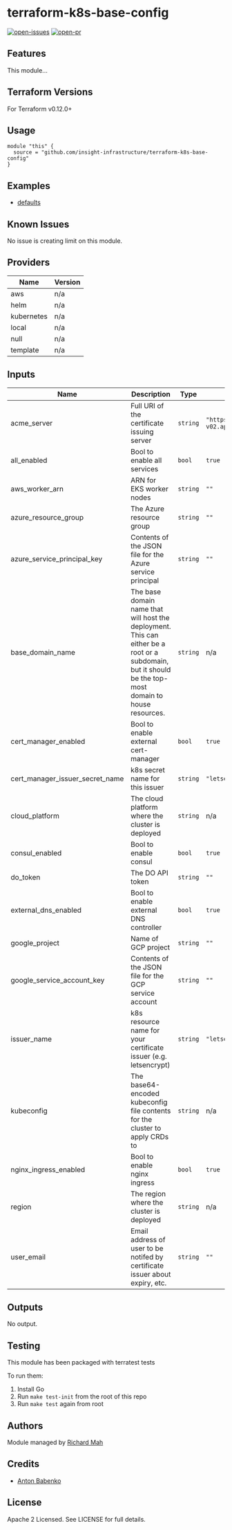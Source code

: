# terraform-k8s-base-config

[![open-issues](https://img.shields.io/github/issues-raw/insight-infrastructure/terraform-k8s-base-config?style=for-the-badge)](https://github.com/shinyfoil/terraform-k8s-base-config/issues)
[![open-pr](https://img.shields.io/github/issues-pr-raw/insight-infrastructure/terraform-k8s-base-config?style=for-the-badge)](https://github.com/shinyfoil/terraform-k8s-base-config/pulls)

## Features

This module...

## Terraform Versions

For Terraform v0.12.0+

## Usage

```hcl
module "this" {
  source = "github.com/insight-infrastructure/terraform-k8s-base-config"
}
```
## Examples

- [defaults](https://github.com/insight-infrastructure/terraform-k8s-base-config/tree/master/examples/defaults)

## Known  Issues
No issue is creating limit on this module.

<!-- BEGINNING OF PRE-COMMIT-TERRAFORM DOCS HOOK -->
## Providers

| Name | Version |
|------|---------|
| aws | n/a |
| helm | n/a |
| kubernetes | n/a |
| local | n/a |
| null | n/a |
| template | n/a |

## Inputs

| Name | Description | Type | Default | Required |
|------|-------------|------|---------|:-----:|
| acme\_server | Full URI of the certificate issuing server | `string` | `"https://acme-staging-v02.api.letsencrypt.org/directory"` | no |
| all\_enabled | Bool to enable all services | `bool` | `true` | no |
| aws\_worker\_arn | ARN for EKS worker nodes | `string` | `""` | no |
| azure\_resource\_group | The Azure resource group | `string` | `""` | no |
| azure\_service\_principal\_key | Contents of the JSON file for the Azure service principal | `string` | `""` | no |
| base\_domain\_name | The base domain name that will host the deployment. This can either be a root or a subdomain, but it should be the top-most domain to house resources. | `string` | n/a | yes |
| cert\_manager\_enabled | Bool to enable external cert-manager | `bool` | `true` | no |
| cert\_manager\_issuer\_secret\_name | k8s secret name for this issuer | `string` | `"letsencrypt-issuer-account-key"` | no |
| cloud\_platform | The cloud platform where the cluster is deployed | `string` | n/a | yes |
| consul\_enabled | Bool to enable consul | `bool` | `true` | no |
| do\_token | The DO API token | `string` | `""` | no |
| external\_dns\_enabled | Bool to enable external DNS controller | `bool` | `true` | no |
| google\_project | Name of GCP project | `string` | `""` | no |
| google\_service\_account\_key | Contents of the JSON file for the GCP service account | `string` | `""` | no |
| issuer\_name | k8s resource name for your certificate issuer (e.g. letsencrypt) | `string` | `"letsencrypt"` | no |
| kubeconfig | The base64-encoded kubeconfig file contents for the cluster to apply CRDs to | `string` | n/a | yes |
| nginx\_ingress\_enabled | Bool to enable nginx ingress | `bool` | `true` | no |
| region | The region where the cluster is deployed | `string` | n/a | yes |
| user\_email | Email address of user to be notifed by certificate issuer about expiry, etc. | `string` | `""` | no |

## Outputs

No output.

<!-- END OF PRE-COMMIT-TERRAFORM DOCS HOOK -->

## Testing
This module has been packaged with terratest tests

To run them:

1. Install Go
2. Run `make test-init` from the root of this repo
3. Run `make test` again from root

## Authors

Module managed by [Richard Mah](https://github.com/shinyfoil)

## Credits

- [Anton Babenko](https://github.com/antonbabenko)

## License

Apache 2 Licensed. See LICENSE for full details.
